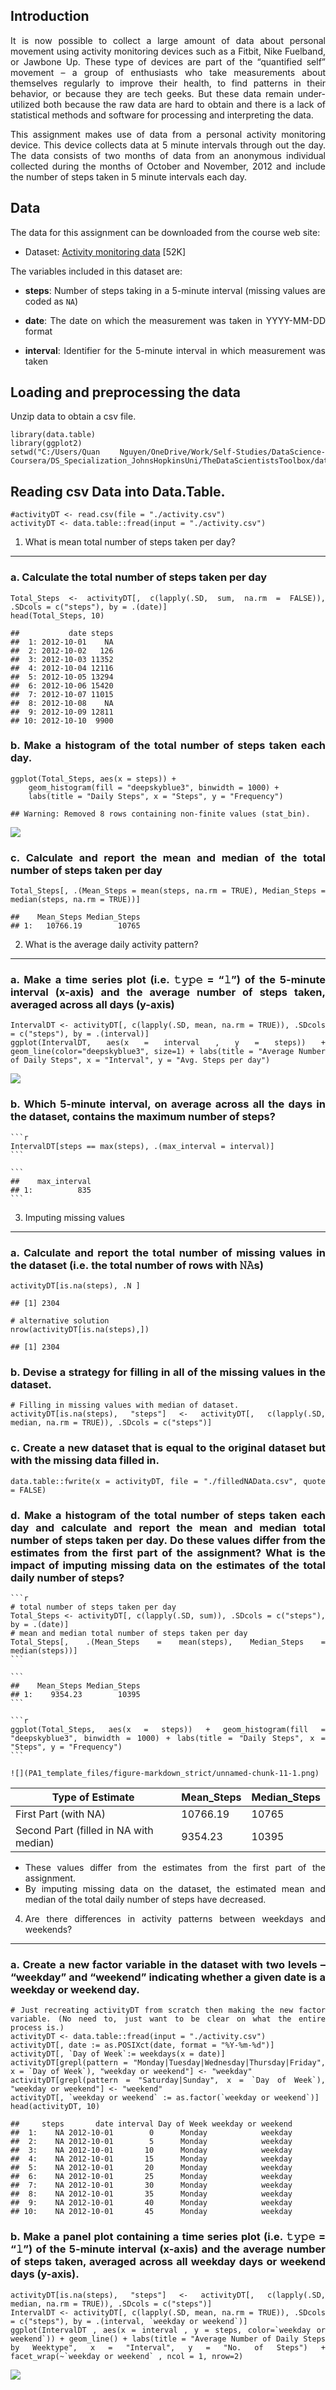 <style>
body {
text-align: justify}
</style>

Introduction
------------

It is now possible to collect a large amount of data about personal
movement using activity monitoring devices such as a Fitbit, Nike
Fuelband, or Jawbone Up. These type of devices are part of the
“quantified self” movement – a group of enthusiasts who take
measurements about themselves regularly to improve their health, to find
patterns in their behavior, or because they are tech geeks. But these
data remain under-utilized both because the raw data are hard to obtain
and there is a lack of statistical methods and software for processing
and interpreting the data.

This assignment makes use of data from a personal activity monitoring
device. This device collects data at 5 minute intervals through out the
day. The data consists of two months of data from an anonymous
individual collected during the months of October and November, 2012 and
include the number of steps taken in 5 minute intervals each day.

Data
----

The data for this assignment can be downloaded from the course web site:

-   Dataset: [Activity monitoring
    data](https://d396qusza40orc.cloudfront.net/repdata%2Fdata%2Factivity.zip)
    \[52K\]

The variables included in this dataset are:

-   **steps**: Number of steps taking in a 5-minute interval (missing
    values are coded as `NA`)

-   **date**: The date on which the measurement was taken in YYYY-MM-DD
    format

-   **interval**: Identifier for the 5-minute interval in which
    measurement was taken

Loading and preprocessing the data
----------------------------------

Unzip data to obtain a csv file.

    library(data.table)
    library(ggplot2)
    setwd("C:/Users/Quan Nguyen/OneDrive/Work/Self-Studies/DataScience-Coursera/DS_Specialization_JohnsHopkinsUni/TheDataScientistsToolbox/datasciencecoursera/Reproducible_Research")

Reading csv Data into Data.Table.
---------------------------------

    #activityDT <- read.csv(file = "./activity.csv")
    activityDT <- data.table::fread(input = "./activity.csv")

1. What is mean total number of steps taken per day?
----------------------------------------------------

### a. Calculate the total number of steps taken per day

    Total_Steps <- activityDT[, c(lapply(.SD, sum, na.rm = FALSE)), .SDcols = c("steps"), by = .(date)] 
    head(Total_Steps, 10)

    ##           date steps
    ##  1: 2012-10-01    NA
    ##  2: 2012-10-02   126
    ##  3: 2012-10-03 11352
    ##  4: 2012-10-04 12116
    ##  5: 2012-10-05 13294
    ##  6: 2012-10-06 15420
    ##  7: 2012-10-07 11015
    ##  8: 2012-10-08    NA
    ##  9: 2012-10-09 12811
    ## 10: 2012-10-10  9900

### b. Make a histogram of the total number of steps taken each day.

    ggplot(Total_Steps, aes(x = steps)) +
        geom_histogram(fill = "deepskyblue3", binwidth = 1000) +
        labs(title = "Daily Steps", x = "Steps", y = "Frequency")

    ## Warning: Removed 8 rows containing non-finite values (stat_bin).

![](PA1_template_files/figure-markdown_strict/unnamed-chunk-4-1.png)

### c. Calculate and report the mean and median of the total number of steps taken per day

    Total_Steps[, .(Mean_Steps = mean(steps, na.rm = TRUE), Median_Steps = median(steps, na.rm = TRUE))]

    ##    Mean_Steps Median_Steps
    ## 1:   10766.19        10765

2. What is the average daily activity pattern?
----------------------------------------------

### a. Make a time series plot (i.e. 𝚝𝚢𝚙𝚎 = “𝚕”) of the 5-minute interval (x-axis) and the average number of steps taken, averaged across all days (y-axis)

    IntervalDT <- activityDT[, c(lapply(.SD, mean, na.rm = TRUE)), .SDcols = c("steps"), by = .(interval)] 
    ggplot(IntervalDT, aes(x = interval , y = steps)) + geom_line(color="deepskyblue3", size=1) + labs(title = "Average Number of Daily Steps", x = "Interval", y = "Avg. Steps per day")

![](PA1_template_files/figure-markdown_strict/unnamed-chunk-6-1.png)

### b. Which 5-minute interval, on average across all the days in the dataset, contains the maximum number of steps?

    ```r
    IntervalDT[steps == max(steps), .(max_interval = interval)]
    ```

    ```
    ##    max_interval
    ## 1:          835
    ```

3. Imputing missing values
--------------------------

### a. Calculate and report the total number of missing values in the dataset (i.e. the total number of rows with 𝙽𝙰s)

    activityDT[is.na(steps), .N ]

    ## [1] 2304

    # alternative solution
    nrow(activityDT[is.na(steps),])

    ## [1] 2304

### b. Devise a strategy for filling in all of the missing values in the dataset.

    # Filling in missing values with median of dataset. 
    activityDT[is.na(steps), "steps"] <- activityDT[, c(lapply(.SD, median, na.rm = TRUE)), .SDcols = c("steps")]

### c. Create a new dataset that is equal to the original dataset but with the missing data filled in.

    data.table::fwrite(x = activityDT, file = "./filledNAData.csv", quote = FALSE)

### d. Make a histogram of the total number of steps taken each day and calculate and report the mean and median total number of steps taken per day. Do these values differ from the estimates from the first part of the assignment? What is the impact of imputing missing data on the estimates of the total daily number of steps?

    ```r
    # total number of steps taken per day
    Total_Steps <- activityDT[, c(lapply(.SD, sum)), .SDcols = c("steps"), by = .(date)] 
    # mean and median total number of steps taken per day
    Total_Steps[, .(Mean_Steps = mean(steps), Median_Steps = median(steps))]
    ```

    ```
    ##    Mean_Steps Median_Steps
    ## 1:    9354.23        10395
    ```

    ```r
    ggplot(Total_Steps, aes(x = steps)) + geom_histogram(fill = "deepskyblue3", binwidth = 1000) + labs(title = "Daily Steps", x = "Steps", y = "Frequency")
    ```

    ![](PA1_template_files/figure-markdown_strict/unnamed-chunk-11-1.png)

<table>
<thead>
<tr class="header">
<th>Type of Estimate</th>
<th>Mean_Steps</th>
<th>Median_Steps</th>
</tr>
</thead>
<tbody>
<tr class="odd">
<td>First Part (with NA)</td>
<td>10766.19</td>
<td>10765</td>
</tr>
<tr class="even">
<td>Second Part (filled in NA with median)</td>
<td>9354.23</td>
<td>10395</td>
</tr>
</tbody>
</table>

-   These values differ from the estimates from the first part of the
    assignment.
-   By imputing missing data on the dataset, the estimated mean and
    median of the total daily number of steps have decreased.

4. Are there differences in activity patterns between weekdays and weekends?
----------------------------------------------------------------------------

### a. Create a new factor variable in the dataset with two levels – “weekday” and “weekend” indicating whether a given date is a weekday or weekend day.

    # Just recreating activityDT from scratch then making the new factor variable. (No need to, just want to be clear on what the entire process is.) 
    activityDT <- data.table::fread(input = "./activity.csv")
    activityDT[, date := as.POSIXct(date, format = "%Y-%m-%d")]
    activityDT[, `Day of Week`:= weekdays(x = date)]
    activityDT[grepl(pattern = "Monday|Tuesday|Wednesday|Thursday|Friday", x = `Day of Week`), "weekday or weekend"] <- "weekday"
    activityDT[grepl(pattern = "Saturday|Sunday", x = `Day of Week`), "weekday or weekend"] <- "weekend"
    activityDT[, `weekday or weekend` := as.factor(`weekday or weekend`)]
    head(activityDT, 10)

    ##     steps       date interval Day of Week weekday or weekend
    ##  1:    NA 2012-10-01        0      Monday            weekday
    ##  2:    NA 2012-10-01        5      Monday            weekday
    ##  3:    NA 2012-10-01       10      Monday            weekday
    ##  4:    NA 2012-10-01       15      Monday            weekday
    ##  5:    NA 2012-10-01       20      Monday            weekday
    ##  6:    NA 2012-10-01       25      Monday            weekday
    ##  7:    NA 2012-10-01       30      Monday            weekday
    ##  8:    NA 2012-10-01       35      Monday            weekday
    ##  9:    NA 2012-10-01       40      Monday            weekday
    ## 10:    NA 2012-10-01       45      Monday            weekday

### b. Make a panel plot containing a time series plot (i.e. 𝚝𝚢𝚙𝚎 = “𝚕”) of the 5-minute interval (x-axis) and the average number of steps taken, averaged across all weekday days or weekend days (y-axis).

    activityDT[is.na(steps), "steps"] <- activityDT[, c(lapply(.SD, median, na.rm = TRUE)), .SDcols = c("steps")]
    IntervalDT <- activityDT[, c(lapply(.SD, mean, na.rm = TRUE)), .SDcols = c("steps"), by = .(interval, `weekday or weekend`)] 
    ggplot(IntervalDT , aes(x = interval , y = steps, color=`weekday or weekend`)) + geom_line() + labs(title = "Average Number of Daily Steps by Weektype", x = "Interval", y = "No. of Steps") + facet_wrap(~`weekday or weekend` , ncol = 1, nrow=2)

![](PA1_template_files/figure-markdown_strict/unnamed-chunk-13-1.png)
